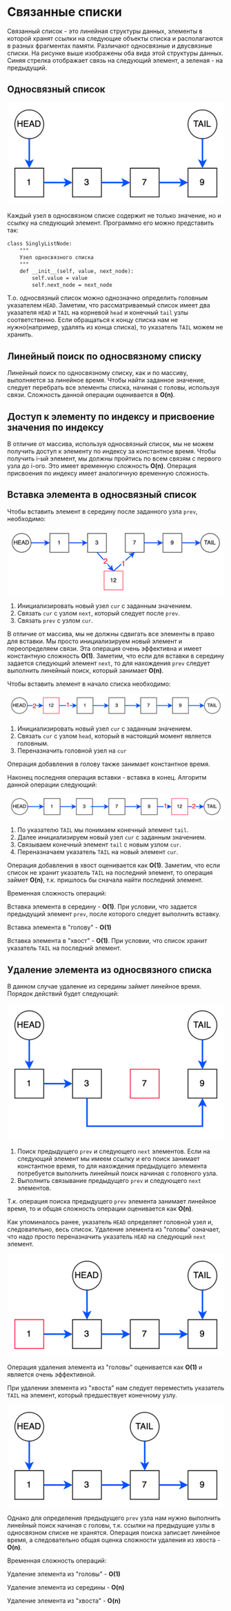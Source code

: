 # Связанные списки

Связанный список - это линейная структуры данных, элементы в которой хранят ссылки на следующие объекты списка и
располагаются в разных фрагментах памяти. Различают односвязные и двусвязные списки. На рисунке выше изображены оба вида
этой структуры данных. Синяя стрелка отображает связь на следующий элемент, а зеленая - на предыдущий.

## Односвязный список

![Односвязный список](../img/singly_linked_list.png)

Каждый узел в односвязном списке содержит не только значение, но и ссылку на следующий элемент. Программно его можно
представить так:

```
class SinglyListNode:
    """
    Узел односвязного списка
    """
    def __init__(self, value, next_node):
        self.value = value
        self.next_node = next_node

```

Т.о. односвязный список можно однозначно определить головным указателем ``HEAD``. Заметим, что рассматриваемый список
имеет два указателя ``HEAD`` и ``TAIL`` на корневой ``head`` и конечный ``tail`` узлы соответственно. Если обращаться к
концу списка нам не нужно(например, удалять из конца списка), то указатель ``TAIL`` можем не хранить.

## Линейный поиск по односвязному списку

Линейный поиск по односвязному списку, как и по массиву, выполняется за линейное время. Чтобы найти заданное значение,
следует перебрать все элементы списка, начиная с головы, используя связи. Сложность данной операции оценивается в
**O(n)**.

## Доступ к элементу по индексу и присвоение значения по индексу

В отличие от массива, используя односвязный список, мы не можем получить доступ к элементу по индексу за константное
время. Чтобы получить i-ый элемент, мы должны пройтись по всем связям с первого узла до i-ого. Это имеет временную
сложность **O(n)**. Операция присвоения по индексу имеет аналогичную временную сложность.

## Вставка элемента в односвязный список

Чтобы вставить элемент в середину после заданного узла ``prev``, необходимо:

![Вставка элемента в середину](../img/singly_linked_list_1.png)

1. Инициализировать новый узел ``cur`` с заданным значением.
2. Связать ``cur`` с узлом ``next``, который следует после ``prev``.
3. Связать ``prev`` с узлом ``cur``.

В отличие от массива, мы не должны сдвигать все элементы в право для вставки. Мы просто инициализируем новый элемент и
переопределяем связи. Эта операция очень эффективна и имеет константную сложность **O(1)**. Заметим, что если для
вставки в середину задается следующий элемент ``next``, то для нахождения ``prev`` следует выполнить линейный поиск,
который занимает **O(n)**.

Чтобы вставить элемент в начало списка необходимо:

![Вставка элемента в "голову"](../img/singly_linked_list_2.png)

1. Инициализировать новый узел ``cur`` с заданным значением.
2. Связать ``cur`` с узлом ``head``, который в настоящий момент является головным.
3. Переназначить головной узел на ``cur``

Операция добавления в голову также занимает константное время.

Наконец последняя операция вставки - вставка в конец. Алгоритм данной операции следующий:

![Вставка элемента в "хвост"](../img/singly_linked_list_3.png)

1. По указателю ``TAIL`` мы понимаем конечный элемент ``tail``.
2. Далее инициализируем новый узел ``cur`` с заданным значением.
3. Связываем конечный элемент ``tail`` с новым узлом ``cur``.
4. Переназначаем указатель ``TAIL`` на новый элемент ``cur``.

Операция добавления в хвост оценивается как **O(1)**. Заметим, что если список не хранит указатель ``TAIL`` на последний
элемент, то операция займет **O(n)**, т.к. пришлось бы сначала найти последний элемент.

Временная сложность операций:

Вставка элемента в середину - **O(1)**. При условии, что задается предыдущий элемент ``prev``, после которого следует
выполнить вставку.

Вставка элемента в "голову" - **O(1)**

Вставка элемента в "хвост" - **O(1)**. При условии, что список хранит указатель ``TAIL`` на последний элемент.

## Удаление элемента из односвязного списка

В данном случае удаление из середины займет линейное время. Порядок действий будет следующий:

![Удаление элемента из середины](../img/singly_linked_list_4.png)

1. Поиск предыдущего ``prev`` и следующего ``next`` элементов. Если на следующий элемент мы имеем ссылку и его поиск
   занимает константное время, то для нахождения предыдущего элемента потребуется выполнить линейный поиск начиная с
   головного узла.
2. Выполнить связывание предыдущего ``prev`` и следующего ``next`` элементов.

Т.к. операция поиска предыдущего ``prev`` элемента занимает линейное время, то и общая сложность операции оценивается
как **O(n)**.

Как упоминалось ранее, указатель ``HEAD`` определяет головной узел и, следовательно, весь список. Удаление элемента из
"головы" означает, что надо просто переназначить указатель ``HEAD`` на следующий ``next`` элемент.

![Удаление элемента из "головы"](../img/singly_linked_list_5.png)

Операция удаления элемента из "головы" оценивается как **O(1)** и является очень эффективной.

При удалении элемента из "хвоста" нам следует переместить указатель ``TAIL`` на элемент, который предшествует конечному
узлу.

![Удаление элемента из "хвоста"](../img/singly_linked_list_6.png)

Однако для определения предыдущего ``prev`` узла нам нужно выполнить линейный поиск начиная с головы, т.к. ссылки
на предыдущие узлы в односвязном списке не хранятся. Операция поиска записает линейное время, а следовательно общая
оценка сложности удаления из хвоста - **O(n)**.

Временная сложность операций:

Удаление элемента из "головы" - **O(1)**

Удаление элемента из середины - **O(n)**

Удаление элемента из "хвоста" - **O(n)**

